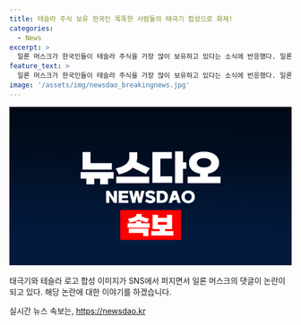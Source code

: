 ```yaml
---
title: 테슬라 주식 보유 한국인 똑똑한 사람들의 태극기 합성으로 화제!
categories:
  - News
excerpt: >
  일론 머스크가 한국인들이 테슬라 주식을 가장 많이 보유하고 있다는 소식에 반응했다. 일론 머스크는 국내 서학개미들을 향해 똑똑한 사람들 내용의 댓글을 게시하며 화제를 모았다. 한국예탁결제원에 따르면 국내 투자자의 테슬라 주식 보유 금액은 약 146억7000만달러(한화 약 20조3000억원)으로 나타났다. 이에 대한 댓글은 태극기와 테슬라 로고가 합성된 이미지와 함께 엑스 계정에 올라온 소식을 전하는 테슬라코노믹스의 게시글에 달렸다.
feature_text: >
  일론 머스크가 한국인들이 테슬라 주식을 가장 많이 보유하고 있다는 소식에 반응했다. 일론 머스크는 국내 서학개미들을 향해 똑똑한 사람들 내용의 댓글을 게시하며 화제를 모았다. 한국예탁결제원에 따르면 국내 투자자의 테슬라 주식 보유 금액은 약 146억7000만달러(한화 약 20조3000억원)으로 나타났다. 이에 대한 댓글은 태극기와 테슬라 로고가 합성된 이미지와 함께 엑스 계정에 올라온 소식을 전하는 테슬라코노믹스의 게시글에 달렸다.
image: '/assets/img/newsdao_breakingnews.jpg'
---
```


<p><img src="/assets/img/newsdao_breakingnews.jpg" alt="firstkoreanews 속보" /></p>

<p>태극기와 테슬라 로고 합성 이미지가 SNS에서 퍼지면서 일론 머스크의 댓글이 논란이 되고 있다. 해당 논란에 대한 이야기를 하겠습니다.</p>
실시간 뉴스 속보는, <a href="https://newsdao.kr" rel="dofollow">https://newsdao.kr</a>


